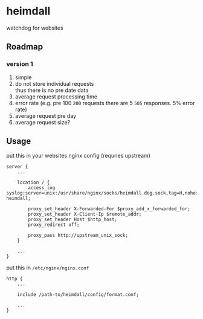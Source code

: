# heimdall

watchdog for websites

## Roadmap

### version 1

1. simple
1. do not store individual requests\
   thus there is no pre date data
1. average request processing time
1. error rate (e.g. pre 100 `200` requests there are 5 `505` responses. 5% error rate)
1. average request pre day
1. average request size?

## Usage

put this in your websites nginx config (requries upstream)

```nginx
server {
    ...

    location / {
        access_log syslog:server=unix:/usr/share/nginx/socks/heimdall.dog.sock,tag=H,nohostname heimdall;

        proxy_set_header X-Forwarded-For $proxy_add_x_forwarded_for;
        proxy_set_header X-Client-Ip $remote_addr;
        proxy_set_header Host $http_host;
        proxy_redirect off;

        proxy_pass http://upstream_unix_sock;
    }

    ...
}
```

put this in `/etc/nginx/nginx.conf`

```nginx
http {
    ...

    include /path-to/heimdall/config/format.conf;

    ...
}
```
